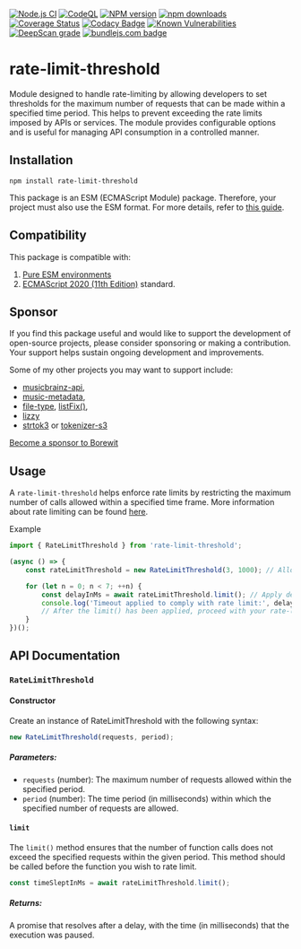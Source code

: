 [![Node.js CI](https://github.com/Borewit/rate-limit-threshold/actions/workflows/nodejs-ci.yml/badge.svg)](https://github.com/Borewit/rate-limit-threshold/actions/workflows/nodejs-ci.yml)
[![CodeQL](https://github.com/Borewit/rate-limit-threshold/actions/workflows/codeql.yml/badge.svg)](https://github.com/Borewit/rate-limit-threshold/actions/workflows/codeql.yml)
[![NPM version](https://img.shields.io/npm/v/rate-limit-threshold.svg)](https://npmjs.org/package/rate-limit-threshold)
[![npm downloads](http://img.shields.io/npm/dm/rate-limit-threshold.svg)](https://npmcharts.com/compare/rate-limit-threshold?interval=30&start=365)
[![Coverage Status](https://coveralls.io/repos/github/Borewit/rate-limit-threshold/badge.svg?branch=main)](https://coveralls.io/github/Borewit/rate-limit-threshold?branch=main)
[![Codacy Badge](https://app.codacy.com/project/badge/Grade/6f65f6e108fd47549a4117f91316e8cd)](https://app.codacy.com/gh/Borewit/rate-limit-threshold/dashboard?utm_source=gh&utm_medium=referral&utm_content=&utm_campaign=Badge_grade)
[![Known Vulnerabilities](https://snyk.io/test/github/Borewit/rate-limit-threshold/badge.svg?targetFile=package.json)](https://snyk.io/test/github/Borewit/rate-limit-threshold?targetFile=package.json)
[![DeepScan grade](https://deepscan.io/api/teams/5165/projects/25925/branches/818257/badge/grade.svg)](https://deepscan.io/dashboard#view=project&tid=5165&pid=25925&bid=818257)
[![bundlejs.com badge](https://deno.bundlejs.com/?q=rate-limit-threshold&badge)](https://bundlejs.com/?q=rate-limit-threshold)

# rate-limit-threshold

Module designed to handle rate-limiting by allowing developers to set thresholds for the maximum number of requests that can be made within a specified time period.
This helps to prevent exceeding the rate limits imposed by APIs or services.
The module provides configurable options and is useful for managing API consumption in a controlled manner.

## Installation

```shell
npm install rate-limit-threshold
```
This package is an ESM (ECMAScript Module) package. Therefore, your project must also use the ESM format. For more details,
refer to [this guide](https://gist.github.com/sindresorhus/a39789f98801d908bbc7ff3ecc99d99c).

## Compatibility

This package is compatible with:
1. [Pure ESM environments](https://gist.github.com/sindresorhus/a39789f98801d908bbc7ff3ecc99d99c)
1. [ECMAScript 2020 (11th Edition)](https://en.wikipedia.org/wiki/ECMAScript_version_history#11th_Edition_%E2%80%93_ECMAScript_2020) standard.

## Sponsor

If you find this package useful and would like to support the development of open-source projects, 
please consider sponsoring or making a contribution. 
Your support helps sustain ongoing development and improvements.

Some of my other projects you may want to support include:
- [musicbrainz-api](https://github.com/Borewit/musicbrainz-api), 
- [music-metadata](https://github.com/Borewit/music-metadata), 
- [file-type](https://github.com/sindresorhus/file-type), [listFix()](https://github.com/Borewit/listFix), 
- [lizzy](https://github.com/Borewit/lizzy)
- [strtok3](https://github.com/Borewit/strtok3) or [tokenizer-s3](https://github.com/Borewit/tokenizer-s3)

[Become a sponsor to Borewit](https://github.com/sponsors/Borewit)

## Usage

A `rate-limit-threshold` helps enforce rate limits by restricting the maximum number of calls allowed within a specified time frame.
More information about rate limiting can be found [here](https://en.wikipedia.org/wiki/Rate_limiting).

Example
```js
import { RateLimitThreshold } from 'rate-limit-threshold';

(async () => {
    const rateLimitThreshold = new RateLimitThreshold(3, 1000); // Allow a maximum of 3 requests per second

    for (let n = 0; n < 7; ++n) {
        const delayInMs = await rateLimitThreshold.limit(); // Apply delay to comply with the rate limit
        console.log('Timeout applied to comply with rate limit:', delayInMs);
        // After the limit() has been applied, proceed with your rate-limited request
    }
})();

```

## API Documentation

### `RateLimitThreshold`

#### Constructor

Create an instance of RateLimitThreshold with the following syntax:

```js
new RateLimitThreshold(requests, period);
```

##### Parameters:
-  `requests` (number): The maximum number of requests allowed within the specified period.
-  `period` (number): The time period (in milliseconds) within which the specified number of requests are allowed.

#### `limit`

The `limit()` method ensures that the number of function calls does not exceed the specified requests within the given period.
This method should be called before the function you wish to rate limit.

```js
const timeSleptInMs = await rateLimitThreshold.limit();
```

##### Returns:

A promise that resolves after a delay, with the time (in milliseconds) that the execution was paused.
